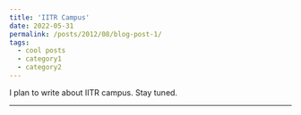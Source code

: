 ```yaml
---
title: 'IITR Campus'
date: 2022-05-31
permalink: /posts/2012/08/blog-post-1/
tags:
  - cool posts
  - category1
  - category2
---
```


I plan to write about IITR campus. Stay tuned. 


------
